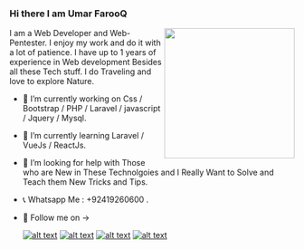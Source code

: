 ### Hi there I am Umar FarooQ 
<img align='right' src="https://media.giphy.com/media/M9gbBd9nbDrOTu1Mqx/giphy.gif" width="230">
I am a Web Developer and Web-Pentester. I enjoy my work and do it with a lot of patience. I have up to 1 years of experience in Web development Besides all these Tech stuff. I do Traveling and love to explore Nature.

 -  🔭 I’m currently working on  Css / Bootstrap / PHP / Laravel / javascript / Jquery / Mysql.
 -  🌱 I’m currently learning Laravel / VueJs / ReactJs.
 -  🤔 I’m looking for help with Those who are New in These Technolgoies and I Really Want to Solve and Teach them New Tricks and Tips.
 -  📞 Whatsapp Me : +92419260600 .
-  📱 Follow me on ->
 
      [![alt text][1.1]][1]
      [![alt text][2.1]][2]
      [![alt text][4.1]][4]
      [![alt text][6.1]][6]


      <!-- links to social media icons -->
      <!-- no need to change these -->

      <!-- icons with padding -->


      [1.1]: http://i.imgur.com/tXSoThF.png (twitter icon with padding)
      [2.1]: http://i.imgur.com/P3YfQoD.png (facebook icon with padding)
      [3.1]: http://i.imgur.com/yCsTjba.png (google plus icon with padding)
      [4.1]: http://i.imgur.com/YckIOms.png (tumblr icon with padding)
      [5.1]: http://i.imgur.com/1AGmwO3.png (dribbble icon with padding)
      [6.1]: http://i.imgur.com/0o48UoR.png (github icon with padding)
      
      <!-- icons without padding -->

      [1.2]: http://i.imgur.com/wWzX9uB.png (twitter icon without padding)
      [2.2]: http://i.imgur.com/fep1WsG.png (facebook icon without padding)
      [3.2]: https://www.google.com/url?sa=i&url=https%3A%2F%2Fwww.flaticon.com%2Ffree-icon%2Finstagram-logo_87390&psig=AOvVaw1l48hm38dCS8k-EcgieCsJ&ust=1636140837288000&source=images&cd=vfe&ved=0CAsQjRxqFwoTCJD71d65__MCFQAAAAAdAAAAABAD
      [4.2]: http://i.imgur.com/jDRp47c.png (tumblr icon without padding)
      [5.2]: http://i.imgur.com/Vvy3Kru.png (dribbble icon without padding)
      [6.2]: http://i.imgur.com/9I6NRUm.png (github icon without padding)


      <!-- links to your social media accounts -->
      <!-- update these accordingly -->

      [1]: http://www.twitter.com/Umar_444__
      [2]: http://www.facebook.com/Umarpak995
      [4]: http://www.instagram.com/umar_farooq_444
      [6]: http://www.github.com/Umar-444
